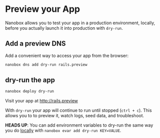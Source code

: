 # Preview your App

Nanobox allows you to test your app in a production environment, locally, before you actually launch it into production with `dry-run`.

## Add a preview DNS
Add a convenient way to access your app from the browser:

```bash
nanobox dns add dry-run rails.preview
```

## dry-run the app

```bash
nanobox deploy dry-run
```

Visit your app at <a href="http://rails.preview" target="\_blank">http://rails.preview</a>

With `dry-run` your app will continue to run until stopped (`ctrl + c`). This allows you to to preview it, watch logs, seed data, and troubleshoot.

**HEADS UP**: You can add environment variables to dry-run the same way you do [locally](/ruby/rails/local-evars) with `nanobox evar add dry-run KEY=VALUE`.
